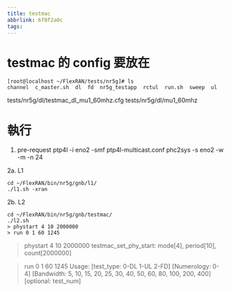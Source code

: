```yaml
---
title: testmac
abbrlink: 6f0f2a0c
tags:
---
```

# testmac 的 config 要放在
```
[root@localhost ~/FlexRAN/tests/nr5g]# ls
channel  c_master.sh  dl  fd  nr5g_testapp  rctul  run.sh  sweep  ul
```

tests/nr5g/dl/testmac_dl_mu1_60mhz.cfg
tests/nr5g/dl/mu1_60mhz

# 執行
1. pre-request
ptp4l -i eno2 -smf ptp4l-multicast.conf
phc2sys -s eno2 -w -m -n 24

2a. L1
```
cd ~/FlexRAN/bin/nr5g/gnb/l1/
./l1.sh -xran
```
2b. L2
```
cd ~/FlexRAN/bin/nr5g/gnb/testmac/
./l2.sh
> phystart 4 10 2000000
> run 0 1 60 1245
```

> phystart 4 10 2000000
testmac_set_phy_start: mode[4], period[10], count[2000000]

> run 0 1 60 1245
Usage: [test_type: 0-DL 1-UL 2-FD] [Numerology: 0-4] [Bandwidth: 5, 10, 15, 20, 25, 30, 40, 50, 60, 80, 100, 200, 400] [optional: test_num]

